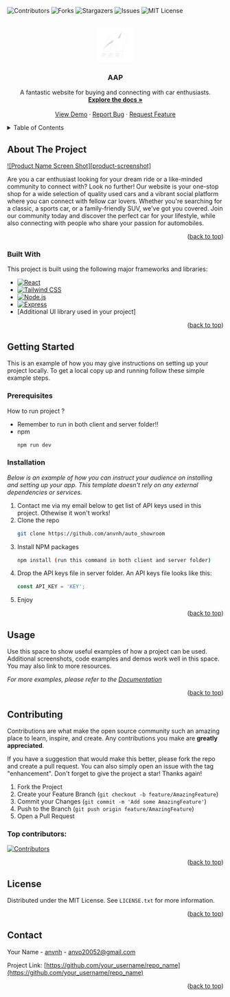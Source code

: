 <a id="readme-top"></a>

![Contributors](https://img.shields.io/github/contributors/anvnh/auto_showroom?style=for-the-badge)
![Forks](https://img.shields.io/github/forks/anvnh/auto_showroom?style=for-the-badge)
![Stargazers](https://img.shields.io/github/stars/anvnh/auto_showroom?style=for-the-badge)
![Issues](https://img.shields.io/github/issues/anvnh/auto_showroom?style=for-the-badge)
![MIT License](https://img.shields.io/github/license/anvnh/auto_showroom?style=for-the-badge)

<!-- PROJECT LOGO -->
<br />
<div align="center">
<a href="https://github.com/othneildrew/Best-README-Template">
<img src="/client/src/assets/logo/logoMain.png" alt="Logo" width="80" height="80">
</a>
  <h3 align="center">
    AAP
  </h3>
<p align="center">
  A fantastic website for buying and connecting with car enthusiasts.
<br />
<a href="">
  <strong>
    Explore the docs »
  </strong>
</a>
<br />
<br />
<a href="https://aapvietnam.online/">View Demo</a>
·
<a href="">Report Bug</a>
·
<a href="">Request Feature</a>
</p>
</div>



<!-- TABLE OF CONTENTS -->
<details>
<summary>
  Table of Contents
</summary>
<ol>
<li>
<a href="#about-the-project">About The Project</a>
<ul>
<li><a href="#built-with">Built With</a></li>
</ul>
</li>
<li>
<a href="#getting-started">Getting Started</a>
<ul>
<li><a href="#prerequisites">Prerequisites</a></li>
<li><a href="#installation">Installation</a></li>
</ul>
</li>
<li><a href="#usage">Usage</a></li>
<li><a href="#roadmap">Roadmap</a></li>
<li><a href="#contributing">Contributing</a></li>
<li><a href="#license">License</a></li>
<li><a href="#contact">Contact</a></li>
<li><a href="#acknowledgments">Acknowledgments</a></li>
</ol>
</details>



<!-- ABOUT THE PROJECT -->
## About The Project

[![Product Name Screen Shot][product-screenshot]](https://aapvietnam.online/)

Are you a car enthusiast looking for your dream ride or a like-minded community to connect with? Look no further! Our website is your one-stop shop for a wide selection of quality used cars and a vibrant social platform where you can connect with fellow car lovers. Whether you're searching for a classic, a sports car, or a family-friendly SUV, we've got you covered. Join our community today and discover the perfect car for your lifestyle, while also connecting with people who share your passion for automobiles.


<p align="right">(<a href="#readme-top">back to top</a>)</p>



### Built With

This project is built using the following major frameworks and libraries:

* [![React][React.js]][React-url]
* [![Tailwind CSS][TailwindCSS.com]][TailwindCSS-url]
* [![Node.js][Node.js]][Node-url]
* [![Express][Express.js]][Express-url]
* [Additional UI library used in your project]

<p align="right">(<a href="#readme-top">back to top</a>)</p>

[React.js]: https://img.shields.io/badge/React-20232A?style=for-the-badge&logo=react&logoColor=61DAFB
[React-url]: https://reactjs.org/
[TailwindCSS.com]: https://img.shields.io/badge/Tailwind_CSS-38B2AC?style=for-the-badge&logo=tailwind-css&logoColor=white
[TailwindCSS-url]: https://tailwindcss.com/
[Node.js]: https://img.shields.io/badge/Node.js-43853D?style=for-the-badge&logo=node.js&logoColor=white
[Node-url]: https://nodejs.org/
[Express.js]: https://img.shields.io/badge/Express.js-404D59?style=for-the-badge
[Express-url]: https://expressjs.com/



<!-- GETTING STARTED -->
## Getting Started

This is an example of how you may give instructions on setting up your project locally.
To get a local copy up and running follow these simple example steps.

### Prerequisites
How to run project ?
* Remember to run in both client and server folder!!
* npm
  ```sh
  npm run dev
  ```

### Installation

_Below is an example of how you can instruct your audience on installing and setting up your app. This template doesn't rely on any external dependencies or services._

1. Contact me via my email below to get list of API keys used in this project. Othewise it won't works! 
2. Clone the repo
   ```sh
   git clone https://github.com/anvnh/auto_showroom
   ```
3. Install NPM packages
   ```sh
   npm install (run this command in both client and server folder)
   ```
4. Drop the API keys file in server folder. An API keys file looks like this:
   ```js
   const API_KEY = 'KEY';
   ```
5. Enjoy

<p align="right">(<a href="#readme-top">back to top</a>)</p>

<!-- USAGE EXAMPLES -->
## Usage

Use this space to show useful examples of how a project can be used. Additional screenshots, code examples and demos work well in this space. You may also link to more resources.

_For more examples, please refer to the [Documentation](https://example.com)_

<p align="right">(<a href="#readme-top">back to top</a>)</p>



<!-- CONTRIBUTING -->
## Contributing

Contributions are what make the open source community such an amazing place to learn, inspire, and create. Any contributions you make are **greatly appreciated**.

If you have a suggestion that would make this better, please fork the repo and create a pull request. You can also simply open an issue with the tag "enhancement".
Don't forget to give the project a star! Thanks again!

1. Fork the Project
2. Create your Feature Branch (`git checkout -b feature/AmazingFeature`)
3. Commit your Changes (`git commit -m 'Add some AmazingFeature'`)
4. Push to the Branch (`git push origin feature/AmazingFeature`)
5. Open a Pull Request

### Top contributors:

<a href="https://github.com/anvnh/auto_showroom/graphs/contributors">
  <img src="https://contrib.rocks/image?repo=anvnh/auto_showroom" alt="Contributors" />
</a>

<p align="right">(<a href="#readme-top">back to top</a>)</p>



<!-- LICENSE -->
## License

Distributed under the MIT License. See `LICENSE.txt` for more information.

<p align="right">(<a href="#readme-top">back to top</a>)</p>



<!-- CONTACT -->
## Contact

Your Name - [anvnh](https://www.facebook.com/aanvnh/) - anvo20052@gmail.com

Project Link: [https://github.com/your_username/repo_name](https://github.com/your_username/repo_name)

<p align="right">(<a href="#readme-top">back to top</a>)</p>
